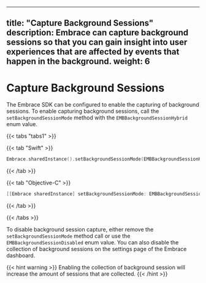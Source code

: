 
---
title: "Capture Background Sessions"
description: Embrace can capture background sessions so that you can gain insight into user experiences that are affected by events that happen in the background.
weight: 6
---

# Capture Background Sessions

The Embrace SDK can be configured to enable the capturing of background sessions. To enable capturing background sessions, call the `setBackgroundSessionMode` method with the `EMBBackgroundSessionHybrid` enum value. 

{{< tabs "tabs1" >}}

{{< tab "Swift" >}}

```swift
Embrace.sharedInstance().setBackgroundSessionMode(EMBBackgroundSessionHybrid)
```

{{< /tab >}}

{{< tab "Objective-C" >}}

```objective-c
[[Embrace sharedInstance] setBackgroundSessionMode: EMBBackgroundSessionHybrid];
```

{{< /tab >}}

{{< /tabs >}}

To disable background session capture, either remove the `setBackgroundSessionMode` method call or use the `EMBBackgroundSessionDisabled` enum value. You can also disable the collection of background sessions on the settings page of the Embrace dashboard.

{{< hint warning >}}
Enabling the collection of background session will increase the amount of sessions that are collected.
{{< /hint >}}
